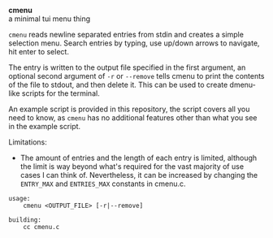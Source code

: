 **cmenu** 
<br> a minimal tui menu thing

```cmenu``` reads newline separated entries from stdin and creates a simple selection menu. Search entries by typing, use up/down arrows to navigate, hit enter to select.

The entry is written to the output file specified in the first argument, an optional second argument of ```-r``` or ```--remove``` tells cmenu to print the contents of the file to stdout, and then delete it. This can be used to create dmenu-like scripts for the terminal.

An example script is provided in this repository, the script covers all you need to know, as ```cmenu``` has no additional features other than what you see in the example script.

Limitations:
* The amount of entries and the length of each entry is limited, although the limit is way beyond what's required for the vast majority of use cases I can think of. Nevertheless, it can be increased by changing the ```ENTRY_MAX``` and ```ENTRIES_MAX``` constants in cmenu.c.

```
usage:
    cmenu <OUTPUT_FILE> [-r|--remove]

building:
    cc cmenu.c
```
